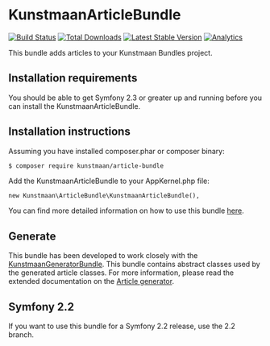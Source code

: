 # KunstmaanArticleBundle

[![Build Status](https://travis-ci.org/Kunstmaan/KunstmaanArticleBundle.png?branch=master)](http://travis-ci.org/Kunstmaan/KunstmaanArticleBundle)
[![Total Downloads](https://poser.pugx.org/kunstmaan/article-bundle/downloads.png)](https://packagist.org/packages/kunstmaan/article-bundle)
[![Latest Stable Version](https://poser.pugx.org/kunstmaan/article-bundle/v/stable.png)](https://packagist.org/packages/kunstmaan/article-bundle)
[![Analytics](https://ga-beacon.appspot.com/UA-3160735-7/Kunstmaan/KunstmaanArticleBundle)](https://github.com/igrigorik/ga-beacon)

This bundle adds articles to your Kunstmaan Bundles project.

Installation requirements
-------------------------
You should be able to get Symfony 2.3 or greater up and running before you can install the KunstmaanArticleBundle.

Installation instructions
-------------------------
Assuming you have installed composer.phar or composer binary:

``` bash
$ composer require kunstmaan/article-bundle
```

Add the KunstmaanArticleBundle to your AppKernel.php file:

```
new Kunstmaan\ArticleBundle\KunstmaanArticleBundle(),
```

You can find more detailed information on how to use this bundle [here](https://github.com/Kunstmaan/KunstmaanArticleBundle/blob/master/Resources/doc/ArticleBundle.md).

Generate
--------

This bundle has been developed to work closely with the [KunstmaanGeneratorBundle](https://github.com/Kunstmaan/KunstmaanGeneratorBundle). This bundle contains abstract classes used by the generated article classes. For more information, please read the extended documentation on the [Article generator](https://github.com/Kunstmaan/KunstmaanGeneratorBundle).

## Symfony 2.2

If you want to use this bundle for a Symfony 2.2 release, use the 2.2 branch.
